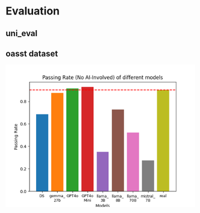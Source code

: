 # Evaluation

## uni_eval

## oasst dataset
![oasst_uni_eval_graph](./result_summary_oasst/GPT4o_Evaluator/uni_eval.png)



